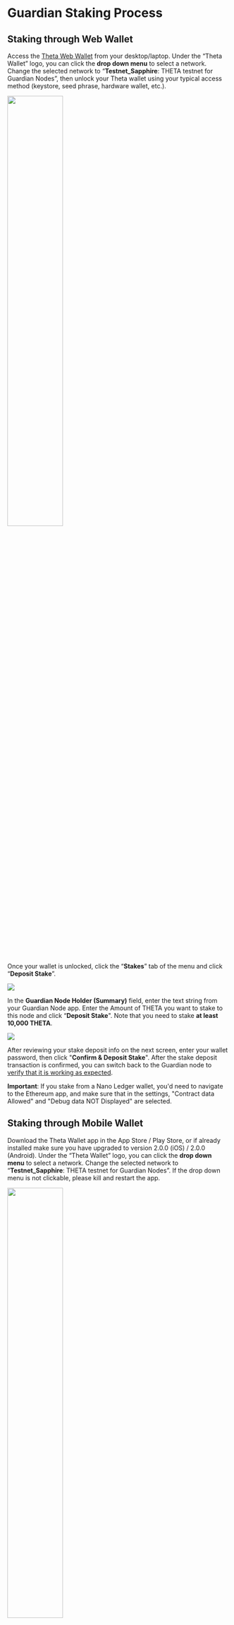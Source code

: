 # Guardian Staking Process

## Staking through Web Wallet

Access the [Theta Web Wallet](https://wallet.thetatoken.org) from your desktop/laptop. Under the “Theta Wallet” logo, you can click the **drop down menu** to select a network. Change the selected network to “**Testnet_Sapphire**: THETA testnet for Guardian Nodes”, then unlock your Theta wallet using your typical access method (keystore, seed phrase, hardware wallet, etc.). 

<a href="url"><img src="./images/Theta_wallet_testnet_amber.png" align="center" height="50%" width="50%" ></a>

Once your wallet is unlocked, click the “**Stakes**” tab of the menu and click “**Deposit Stake**”.

<a href="url"><img src="./images/withdraw_stake.png" align="center" ></a>

In the **Guardian Node Holder (Summary)** field, enter the text string from your Guardian Node app. Enter the Amount of THETA you want to stake to this node and click “**Deposit Stake**". Note that you need to stake **at least 10,000 THETA**.

<a href="url"><img src="./images/wallet_deposit_stake.png" align="center" ></a>

After reviewing your stake deposit info on the next screen, enter your wallet password, then click "**Confirm & Deposit Stake**". After the stake deposit transaction is confirmed, you can switch back to the Guardian node to [verify that it is working as expected](./GUI.md#verify-the-guardian-node).

**Important**: If you stake from a Nano Ledger wallet, you'd need to navigate to the Ethereum app, and make sure that in the settings, "Contract data Allowed" and "Debug data NOT Displayed" are selected.

## Staking through Mobile Wallet

Download the Theta Wallet app in the App Store / Play Store, or if already installed make sure  you have upgraded to version 2.0.0 (iOS) / 2.0.0 (Android). Under the “Theta Wallet” logo, you can click the **drop down menu** to select a network. Change the selected network to “**Testnet_Sapphire**: THETA testnet for Guardian Nodes”. If the drop down menu is not clickable, please kill and restart the app.

<a href="url"><img src="./images/mobile_wallet_menu2.jpg" align="center" height="50%" width="50%" ></a>

Once your wallet is unlocked, click the “**Stakes**” tab at the bottom of the screen, then click “**Deposit**”.

<a href="url"><img src="./images/mobile_wallet_testnet.png" align="center" height="50%" width="50%" ></a>

In the **Guardian Node Holder (Summary)** field of the Theta Wallet app, click the **QR code icon** and use your device to scan the QR code from your Guardian Node app. If you are running the Theta node through the command line, you can also copy/paste the `summary` directly into this field. 

<a href="url"><img src="./images/mobile_wallet_deposit.png" align="center" height="50%" width="50%" ></a>

Then in the Wallet app enter the amount of THETA you want to stake to your Guardian Node and click “**Next**". Note that you need to stake **at least 10,000 THETA**.

<a href="url"><img src="./images/mobile_wallet_deposit2.png" align="center" height="50%" width="50%" ></a>

After the stake deposit transaction is confirmed, you can switch back to the Guardian node to [verify that it is working as expected](./GUI.md#verify-the-guardian-node).
